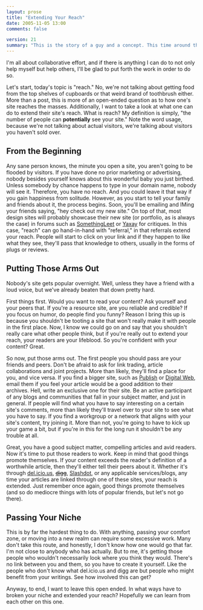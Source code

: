 ```yaml
---
layout: prose
title: "Extending Your Reach"
date: 2005-11-05 13:00
comments: false

version: 21
summary: "This is the story of a guy and a concept. This time around the said concept is about \"your reach\" while blogging. The guy has advice about how to expand a blog''s reach using content and networking."
---
```


I'm all about collaborative effort, and if there is anything I can do to not only help myself but help others, I'll be glad to put forth the work in order to do so.

Let's start, today's topic is "reach." No, we're not talking about getting food from the top shelves of cupboards or that weird brand of toothbrush either. More than a post, this is more of an open-ended question as to how one's site reaches the masses. Additionally, I want to take a look at what one can do to extend their site's reach. What is reach? My definition is simply, "the number of people can **potentially** see your site." Note the word usage, because we're not talking about actual visitors, we're talking about visitors you haven't sold over.

## From the Beginning

Any sane person knows, the minute you open a site, you aren't going to be flooded by visitors. If you have done no prior marketing or advertising, nobody besides yourself knows about this wonderful baby you just birthed. Unless somebody by chance happens to type in your domain name, nobody will see it. Therefore, you have no reach. And you could leave it that way if you gain happiness from solitude. However, as you start to tell your family and friends about it, the process begins. Soon, you'll be emailing and IMing your friends saying, "hey check out my new site." On top of that, most design sites will probably showcase their new site (or portfolio, as is always the case) in forums such as [SomethingLeet][1] or [Yaxay][2] for critiques. In this case, "reach" can go hand-in-hand with "referral," in that referrals extend your reach. People will start to click on your link and if they happen to like what they see, they'll pass that knowledge to others, usually in the forms of plugs or reviews.

## Putting Those Arms Out

Nobody's site gets popular overnight. Well, unless they have a friend with a loud voice, but we've already beaten that down pretty hard.

First things first. Would you want to read your content? Ask yourself and your peers that. If you're a resource site, are you reliable and credible? If you focus on humor, do people find you funny? Reason I bring this up is because you shouldn't be tooting a site that won't really make it with people in the first place. Now, I know we could go on and say that you shouldn't really care what other people think, but if you're really out to extend your reach, your readers are your lifeblood. So you're confident with your content? Great.

So now, put those arms out. The first people you should pass are your friends and peers. Don't be afraid to ask for link trading, article collaborations and joint projects. More than likely, they'll find a place for you, and vice versa. If you find a bigger site, such as [Publish][3] or [Digital Web][4], email them if you feel your article would be a good addition to their archives. Hell, write an exclusive one for their site. Be an active participant of any blogs and communities that fall in your subject matter, and just in general. If people will find what you have to say interesting on a certain site's comments, more than likely they'll travel over to your site to see what you have to say. If you find a workgroup or a network that aligns with your site's content, try joining it. More than not, you're going to have to kick up your game a bit, but if you're in this for the long run it shouldn't be any trouble at all.

Great, you have a good subject matter, compelling articles and avid readers. Now it's time to put those readers to work. Keep in mind that good things promote themselves. If your content exceeds the reader's definition of a worthwhile article, then they'll either tell their peers about it. Whether it's through [del.icio.us][5], <del>[digg][6]</del>, [Slashdot][7], or any applicable services/blogs, any time your articles are linked through one of these sites, your reach is extended. Just remember once again, good things promote themselves (and so do mediocre things with lots of popular friends, but let's not go there).

## Passing Your Niche

This is by far the hardest thing to do. With anything, passing your comfort zone, or moving into a new realm can require some excessive work. Many don't take this route, and honestly, I don't know how one would go that far. I'm not close to anybody who has actually. But to me, it's getting those people who wouldn't necessarily look where you think they would. There's no link between you and them, so you have to create it yourself. Like the people who don't know what del.icio.us and digg are but people who might benefit from your writings. See how involved this can get?

Anyway, to end, I want to leave this open ended. In what ways have to broken your niche and extended your reach? Hopefully we can learn from each other on this one.

[1]: http://www.somethingleet.com/
[2]: http://www.yaxay.com/
[3]: http://publish.com/
[4]: http://digital-web.com/
[5]: http://del.icio.us/
[6]: http://digg.com/
[7]: http://slashdot.com/
